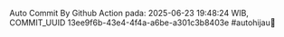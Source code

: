 Auto Commit By Github Action pada: 2025-06-23 19:48:24 WIB, COMMIT_UUID 13ee9f6b-43e4-4f4a-a6be-a301c3b8403e #autohijau🗿
